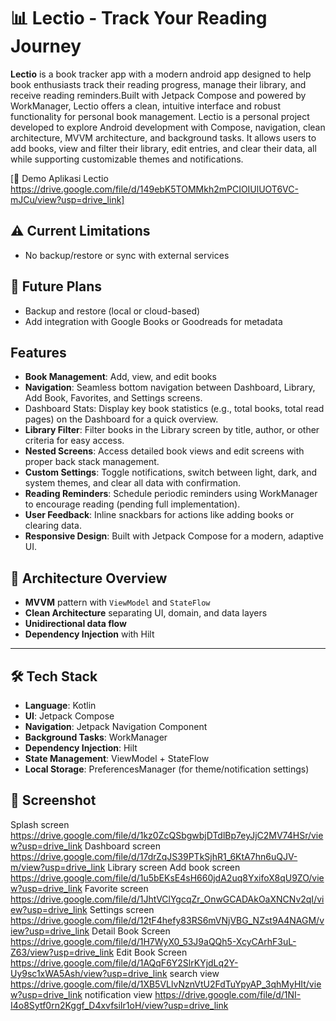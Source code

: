 # 📊 Lectio - Track Your Reading Journey

**Lectio** is a book tracker app with a modern android app designed to help book enthusiasts track their reading progress, manage their library, and receive reading reminders.Built with Jetpack Compose and powered by WorkManager, Lectio offers a clean, intuitive interface and robust functionality for personal book management. Lectio is a personal project developed to explore Android development with Compose, navigation, clean architecture, MVVM architecture, and background tasks. It allows users to add books, view and filter their library, edit entries, and clear their data, all while supporting customizable themes and notifications.

[🎥 Demo Aplikasi Lectio https://drive.google.com/file/d/149ebK5TOMMkh2mPCIOIUlUOT6VC-mJCu/view?usp=drive_link]

## ⚠️ Current Limitations
- No backup/restore or sync with external services
  

## 🔧 Future Plans
- Backup and restore (local or cloud-based)
- Add integration with Google Books or Goodreads for metadata

## Features
- **Book Management**: Add, view, and edit books
- **Navigation**: Seamless bottom navigation between Dashboard, Library, Add Book, Favorites, and Settings screens.
- Dashboard Stats: Display key book statistics (e.g., total books, total read pages) on the Dashboard for a quick overview.
- **Library Filter**: Filter books in the Library screen by title, author, or other criteria for easy access.
- **Nested Screens**: Access detailed book views and edit screens with proper back stack management.
- **Custom Settings**: Toggle notifications, switch between light, dark, and system themes, and clear all data with confirmation.
- **Reading Reminders**: Schedule periodic reminders using WorkManager to encourage reading (pending full implementation).
- **User Feedback**: Inline snackbars for actions like adding books or clearing data.
- **Responsive Design**: Built with Jetpack Compose for a modern, adaptive UI.

## 🧱 Architecture Overview

- **MVVM** pattern with `ViewModel` and `StateFlow`
- **Clean Architecture** separating UI, domain, and data layers
- **Unidirectional data flow**
- **Dependency Injection** with Hilt

---

## 🛠️ Tech Stack

- **Language**: Kotlin
- **UI**: Jetpack Compose
- **Navigation**: Jetpack Navigation Component
- **Background Tasks**: WorkManager
- **Dependency Injection**: Hilt
- **State Management**: ViewModel + StateFlow
- **Local Storage**: PreferencesManager (for theme/notification settings)
  

## 📸 Screenshot
Splash screen https://drive.google.com/file/d/1kz0ZcQSbgwbjDTdlBp7eyJjC2MV74HSr/view?usp=drive_link
Dashboard screen https://drive.google.com/file/d/17drZqJS39PTkSjhR1_6KtA7hn6uQJV-m/view?usp=drive_link
Library screen
Add book screen https://drive.google.com/file/d/1u5bEKsE4sH660jdA2uq8YxifoX8qU9ZO/view?usp=drive_link
Favorite screen https://drive.google.com/file/d/1JhtVClYgcqZr_OnwGCADAkOaXNCNv2qI/view?usp=drive_link
Settings screen https://drive.google.com/file/d/12tF4hefy83RS6mVNjVBG_NZst9A4NAGM/view?usp=drive_link
Detail Book Screen https://drive.google.com/file/d/1H7WyX0_53J9aQQh5-XcyCArhF3uL-Z63/view?usp=drive_link
Edit Book Screen https://drive.google.com/file/d/1AQqF6Y2SlrKYjdLq2Y-Uy9sc1xWA5Ash/view?usp=drive_link
search view https://drive.google.com/file/d/1XB5VLlvNznVtU2FdTuYpyAP_3qhMyHIt/view?usp=drive_link
notification view https://drive.google.com/file/d/1NI-I4o8Sytf0rn2Kggf_D4xvfsiIr1oH/view?usp=drive_link
